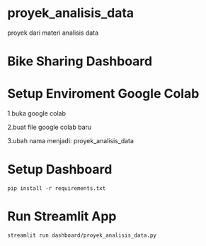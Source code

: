 # proyek_analisis_data
 proyek dari materi analisis data

# Bike Sharing Dashboard

# Setup Enviroment Google Colab
1.buka google colab

2.buat file google colab baru

3.ubah nama menjadi: proyek_analisis_data

# Setup Dashboard
```
pip install -r requirements.txt
```

# Run Streamlit App
```
streamlit run dashboard/proyek_analisis_data.py
```
